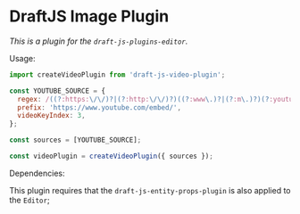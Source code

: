 # DraftJS Image Plugin

*This is a plugin for the `draft-js-plugins-editor`.*

Usage:

```js
import createVideoPlugin from 'draft-js-video-plugin';

const YOUTUBE_SOURCE = {
  regex: /((?:https:\/\/)?|(?:http:\/\/)?)((?:www\.)?|(?:m\.)?)(?:youtube(?:-nocookie)?\.com\/(?:[^\/]+\/.+\/|(?:v|e(?:mbed)?)\/|.*[?&]v=)|youtu\.be\/)([^"&?\/ ]{11})/i,
  prefix: 'https://www.youtube.com/embed/',
  videoKeyIndex: 3,
};

const sources = [YOUTUBE_SOURCE];

const videoPlugin = createVideoPlugin({ sources });
```

Dependencies:

This plugin requires that the `draft-js-entity-props-plugin` is also applied to the `Editor`;
